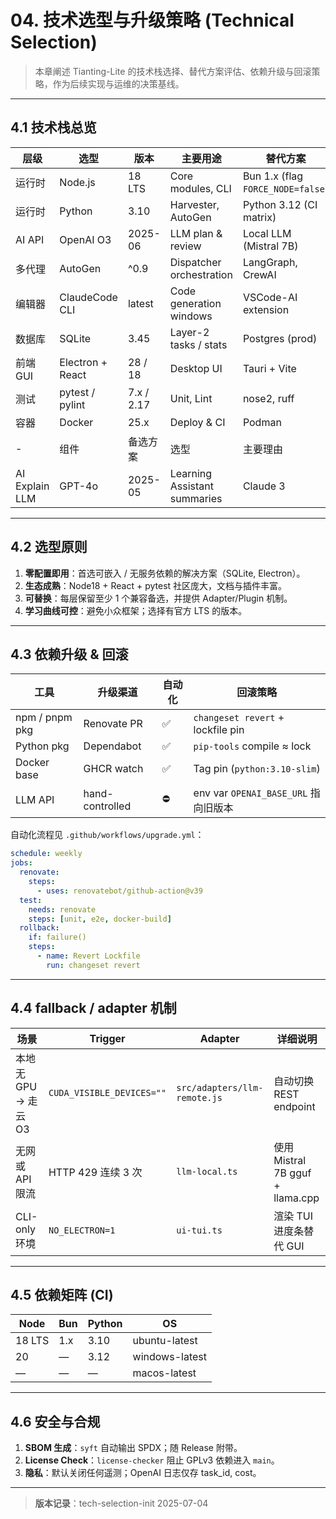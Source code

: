 # 04. 技术选型与升级策略 (Technical Selection)

> 本章阐述 Tianting-Lite 的技术栈选择、替代方案评估、依赖升级与回滚策略，作为后续实现与运维的决策基线。

---

## 4.1 技术栈总览
| 层级 | 选型 | 版本 | 主要用途 | 替代方案 |
|------|------|------|----------|----------|
| 运行时 | Node.js | 18 LTS | Core modules, CLI | Bun 1.x (flag `FORCE_NODE=false`) |
| 运行时 | Python | 3.10 | Harvester, AutoGen | Python 3.12 (CI matrix) |
| AI API | OpenAI O3 | 2025-06 | LLM plan & review | Local LLM (Mistral 7B) |
| 多代理 | AutoGen | ^0.9 | Dispatcher orchestration | LangGraph, CrewAI |
| 编辑器 | ClaudeCode CLI | latest | Code generation windows | VSCode-AI extension |
| 数据库 | SQLite | 3.45 | Layer-2 tasks / stats | Postgres (prod) |
| 前端 GUI | Electron + React | 28 / 18 | Desktop UI | Tauri + Vite |
| 测试 | pytest / pylint | 7.x / 2.17 | Unit, Lint | nose2, ruff |
| 容器 | Docker | 25.x | Deploy & CI | Podman |
- | 组件 | 备选方案 | 选型 | 主要理由 |
| AI Explain LLM | GPT-4o | 2025-05 | Learning Assistant summaries | Claude 3 |

---

## 4.2 选型原则
1. **零配置即用**：首选可嵌入 / 无服务依赖的解决方案（SQLite, Electron）。
2. **生态成熟**：Node18 + React + pytest 社区庞大，文档与插件丰富。
3. **可替换**：每层保留至少 1 个兼容备选，并提供 Adapter/Plugin 机制。
4. **学习曲线可控**：避免小众框架；选择有官方 LTS 的版本。

---

## 4.3 依赖升级 & 回滚
| 工具 | 升级渠道 | 自动化 | 回滚策略 |
|------|----------|--------|-----------|
| npm / pnpm pkg | Renovate PR | ✅ | `changeset revert` + lockfile pin |
| Python pkg | Dependabot | ✅ | `pip-tools` compile ≈ lock |
| Docker base | GHCR watch | ✅ | Tag pin (`python:3.10-slim`) |
| LLM API | hand-controlled | ⛔ | env var `OPENAI_BASE_URL` 指向旧版本 |

自动化流程见 `.github/workflows/upgrade.yml`：
```yaml
schedule: weekly
jobs:
  renovate:
    steps:
      - uses: renovatebot/github-action@v39
  test:
    needs: renovate
    steps: [unit, e2e, docker-build]
  rollback:
    if: failure()
    steps:
      - name: Revert Lockfile
        run: changeset revert
```

---

## 4.4 fallback / adapter 机制
| 场景 | Trigger | Adapter | 详细说明 |
|------|---------|---------|----------|
| 本地无 GPU → 走云 O3 | `CUDA_VISIBLE_DEVICES=""` | `src/adapters/llm-remote.js` | 自动切换 REST endpoint |
| 无网或 API 限流 | HTTP 429 连续 3 次 | `llm-local.ts` | 使用 Mistral 7B gguf + llama.cpp |
| CLI-only 环境 | `NO_ELECTRON=1` | `ui-tui.ts` | 渲染 TUI 进度条替代 GUI |

---

## 4.5 依赖矩阵 (CI)
| Node | Bun | Python | OS |
|------|-----|--------|----|
| 18 LTS | 1.x | 3.10 | ubuntu-latest |
| 20 | — | 3.12 | windows-latest |
| — | — | — | macos-latest |

---

## 4.6 安全与合规
1. **SBOM 生成**：`syft` 自动输出 SPDX；随 Release 附带。  
2. **License Check**：`license-checker` 阻止 GPLv3 依赖进入 `main`。  
3. **隐私**：默认关闭任何遥测；OpenAI 日志仅存 task_id, cost。

---
> **版本记录**：tech-selection-init 2025-07-04 